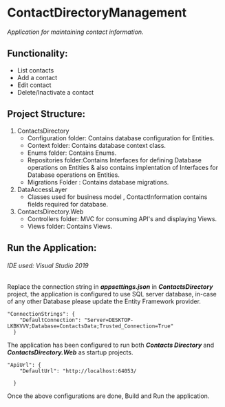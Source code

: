 # ContactDirectoryManagement
*Application for maintaining contact information.*

## Functionality:
- List contacts
- Add a contact
- Edit contact
- Delete/Inactivate a contact

## Project Structure:
1. ContactsDirectory
	- Configuration folder: Contains database configuration for Entities.
	- Context folder: Contains database context class.
	- Enums folder: Contains Enums.
	- Repositories folder:Contains Interfaces for defining Database operations on Entities & also contains implentation of Interfaces for Database operations on Entities.
	- Migrations Folder : Contains database migrations.
2. DataAccessLayer
	- Classes used for business model , ContactInformation contains fields required for database.
3. ContactsDirectory.Web
	- Controllers folder: MVC for consuming API's and displaying Views.
	- Views folder: Contains Views.

## Run the Application:
###### IDE used: Visual Studio 2019
Replace the connection string in ***appsettings.json*** in ***ContactsDirectory*** project, the application is configured to use SQL server database, in-case of any other Database please update the Entity Framework provider.
``` 
"ConnectionStrings": {
    "DefaultConnection": "Server=DESKTOP-LKBKVVV;Database=ContactsData;Trusted_Connection=True"
  }
  ```

The application has been configured  to run both ***Contacts Directory*** and ***ContactsDirectory.Web*** as startup projects.

``` 
"ApiUrl": {
    "DefaultUrl": "http://localhost:64053/

  }
  ```
  Once the above configurations are done, Build and Run the application.


